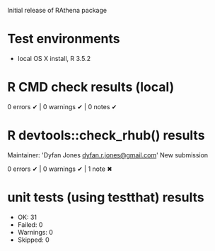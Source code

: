 Initial release of RAthena package

# Test environments

* local OS X install, R 3.5.2

# R CMD check results (local)
0 errors ✔ | 0 warnings ✔ | 0 notes ✔

# R devtools::check_rhub() results
  Maintainer: 'Dyfan Jones <dyfan.r.jones@gmail.com>'
  New submission

0 errors ✔ | 0 warnings ✔ | 1 note ✖

# unit tests (using testthat) results
* OK:       31
* Failed:   0
* Warnings: 0
* Skipped:  0